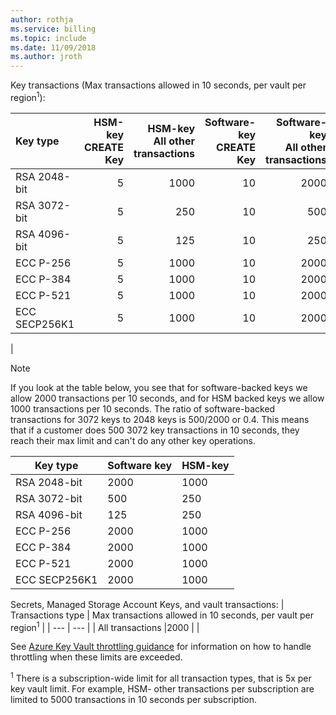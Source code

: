 ```yaml
---
author: rothja
ms.service: billing
ms.topic: include
ms.date: 11/09/2018	
ms.author: jroth
---
```

Key transactions (Max transactions allowed in 10 seconds, per vault per region<sup>1</sup>):

|Key type|HSM-key<br>CREATE Key|HSM-key<br>All other transactions|Software-key<br>CREATE Key|Software-key<br>All other transactions|
|:---|---:|---:|---:|---:|
|RSA 2048-bit|5|1000|10|2000|
|RSA 3072-bit|5|250|10|500|
|RSA 4096-bit|5|125|10|250|
|ECC P-256|5|1000|10|2000|
|ECC P-384|5|1000|10|2000|
|ECC P-521|5|1000|10|2000|
|ECC SECP256K1|5|1000|10|2000|
|

> [!NOTE]
> If you look at the table below, you see that for software-backed keys we allow 2000 transactions per 10 seconds, and for HSM backed keys we allow 1000 transactions      per 10 seconds. 
  The ratio of software-backed transactions for 3072 keys to 2048 keys is 500/2000 or 0.4. This means that if a customer does 500 3072 key transactions in 10 seconds, they reach their max limit and can't do any other key operations. 
   
|Key type  | Software key |HSM-key  |
|---------|---------|---------|
|RSA 2048-bit     |    2000     |   1000    |
|RSA 3072-bit     |     500    |    250     |
|RSA 4096-bit     |    125     |    250     |
|ECC P-256     |    2000     |  1000     |
|ECC P-384     |    2000     |  1000     |
|ECC P-521     |    2000     |  1000     |
|ECC SECP256K1     |    2000     |  1000     |


Secrets, Managed Storage Account Keys, and vault transactions:
| Transactions type | Max transactions allowed in 10 seconds, per vault per region<sup>1</sup> |
| --- | --- |
| All transactions |2000 |
|

See [Azure Key Vault throttling guidance](../articles/key-vault/key-vault-ovw-throttling.md) for information on how to handle throttling when these limits are exceeded.

<sup>1</sup> There is a subscription-wide limit for all transaction types, that is 5x per key vault limit. For example, HSM- other transactions per subscription are limited to 5000 transactions in 10 seconds per subscription.
